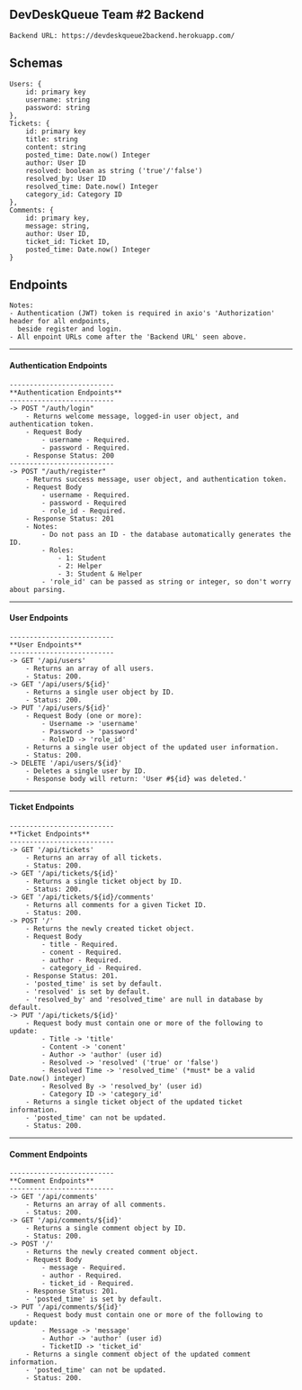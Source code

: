 
## DevDeskQueue Team #2 Backend 
	Backend URL: https://devdeskqueue2backend.herokuapp.com/

## Schemas
	Users: {
		id: primary key
		username: string
		password: string
	},
	Tickets: {
		id: primary key
		title: string
		content: string
		posted_time: Date.now() Integer
		author: User ID
		resolved: boolean as string ('true'/'false')
		resolved_by: User ID
		resolved_time: Date.now() Integer
		category_id: Category ID
	},
	Comments: {
		id: primary key,
		message: string,
		author: User ID,
		ticket_id: Ticket ID,
		posted_time: Date.now() Integer
	}
## Endpoints
	Notes:
	- Authentication (JWT) token is required in axio's 'Authorization' header for all endpoints,
	  beside register and login.
	- All enpoint URLs come after the 'Backend URL' seen above.
---
#### Authentication Endpoints
	--------------------------
	**Authentication Endpoints**
	--------------------------
	-> POST "/auth/login"
		- Returns welcome message, logged-in user object, and authentication token.
		- Request Body
			- username - Required.
			- password - Required.
		- Response Status: 200
	--------------------------
	-> POST "/auth/register"
		- Returns success message, user object, and authentication token.
		- Request Body
			- username - Required.
			- password - Required
			- role_id - Required.
		- Response Status: 201
		- Notes:
			- Do not pass an ID - the database automatically generates the ID.
			- Roles:
				- 1: Student
				- 2: Helper
				- 3: Student & Helper
			- 'role_id' can be passed as string or integer, so don't worry about parsing.
---
#### User Endpoints
	--------------------------
	**User Endpoints**
	--------------------------
	-> GET '/api/users'
		- Returns an array of all users.
		- Status: 200.
	-> GET '/api/users/${id}'
		- Returns a single user object by ID.
		- Status: 200.
	-> PUT '/api/users/${id}'
		- Request Body (one or more):
			- Username -> 'username'
			- Password -> 'password'
			- RoleID -> 'role_id'
		- Returns a single user object of the updated user information.
		- Status: 200.
	-> DELETE '/api/users/${id}'
		- Deletes a single user by ID.
		- Response body will return: 'User #${id} was deleted.'
---
#### Ticket Endpoints
	--------------------------
	**Ticket Endpoints**
	--------------------------
	-> GET '/api/tickets'
		- Returns an array of all tickets.
		- Status: 200.
	-> GET '/api/tickets/${id}'
		- Returns a single ticket object by ID.
		- Status: 200.
	-> GET '/api/tickets/${id}/comments'
		- Returns all comments for a given Ticket ID.
		- Status: 200.
	-> POST '/'
		- Returns the newly created ticket object.
		- Request Body
			- title - Required.
			- conent - Required.
			- author - Required.
			- category_id - Required.
		- Response Status: 201.
		- 'posted_time' is set by default.
		- 'resolved' is set by default.
		- 'resolved_by' and 'resolved_time' are null in database by default.
	-> PUT '/api/tickets/${id}'
		- Request body must contain one or more of the following to update:
			- Title -> 'title'
			- Content -> 'conent'
			- Author -> 'author' (user id)
			- Resolved -> 'resolved' ('true' or 'false')
			- Resolved Time -> 'resolved_time' (*must* be a valid Date.now() integer)
			- Resolved By -> 'resolved_by' (user id)
			- Category ID -> 'category_id'
		- Returns a single ticket object of the updated ticket information.
		- 'posted_time' can not be updated.
		- Status: 200.
---
#### Comment Endpoints
	--------------------------
	**Comment Endpoints**
	--------------------------
	-> GET '/api/comments'
		- Returns an array of all comments.
		- Status: 200.
	-> GET '/api/comments/${id}'
		- Returns a single comment object by ID.
		- Status: 200.
	-> POST '/'
		- Returns the newly created comment object.
		- Request Body
			- message - Required.
			- author - Required.
			- ticket_id - Required.
		- Response Status: 201.
		- 'posted_time' is set by default.
	-> PUT '/api/comments/${id}'
		- Request body must contain one or more of the following to update:
			- Message -> 'message'
			- Author -> 'author' (user id)
			- TicketID -> 'ticket_id'
		- Returns a single comment object of the updated comment information.
		- 'posted_time' can not be updated.
		- Status: 200.
